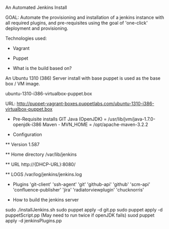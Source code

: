 An Automated Jenkins Install

GOAL:
Automate the provisioning and installation of a jenkins instance with all required plugins, and pre-requisites using the goal of 'one-click' deployment and provisioning.

Technologies used:
* Vagrant
* Puppet


* What is the build based on?

An Ubuntu 1310 (386) Server install with base puppet is used as the base box / VM image.

ubuntu-1310-i386-virtualbox-puppet.box

URL: http://puppet-vagrant-boxes.puppetlabs.com/ubuntu-1310-i386-virtualbox-puppet.box

* Pre-Requisite installs
GIT
Java (OpenJDK) = /usr/lib/jvm/java-1.7.0-openjdk-i386
Maven - MVN_HOME = /opt/apache-maven-3.2.2

* Configuration

** Version 1.587

** Home directory /var/lib/jenkins

** URL http://{DHCP-URL}:8080/

** LOGS /var/log/jenkins/jenkins.log

* Plugins
        'git-client' 
        'ssh-agent'
        'git'
        'github-api'
        'github'
        'scm-api'
        'confluence-publisher'
        'jira'
        'radiatorviewplugin'
        'chucknorris' 


* How to build the jenkins server

sudo ./installJenkins.sh
sudo puppet apply -d git.pp
sudo puppet apply -d puppetScript.pp  (May need to run twice if openJDK fails)
suod puppet apply -d jenkinsPlugins.pp
